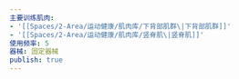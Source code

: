 ```yaml
---
主要训练肌肉:
- '[[Spaces/2-Area/运动健康/肌肉库/下背部肌群\|下背部肌群]]'
- '[[Spaces/2-Area/运动健康/肌肉库/竖脊肌\|竖脊肌]]'
使用频率: 5
器械: 固定器械
publish: true
---
```

